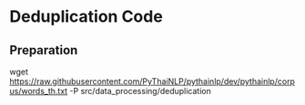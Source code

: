 # Deduplication Code

## Preparation
wget https://raw.githubusercontent.com/PyThaiNLP/pythainlp/dev/pythainlp/corpus/words_th.txt -P src/data_processing/deduplication